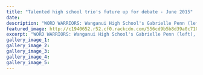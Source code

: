 ```yaml
---
title: "Talented high school trio's future up for debate - June 2015"
date: 
description: "WORD WARRIORS: Wanganui High School's Gabrielle Penn (left), Rhaz Solomon and Jackie Hazelhurst represented the region in debating team finals..."
featured_image: http://c1940652.r52.cf0.rackcdn.com/556cd9b5b8d39a0c71000044/Debating-Champs,-1.6.15.jpg
excerpt: "WORD WARRIORS: Wanganui High School's Gabrielle Penn (left), Rhaz Solomon and Jackie Hazelhurst represented the region in debating team finals."
gallery_image_1: 
gallery_image_2: 
gallery_image_3: 
gallery_image_4: 
gallery_image_5: 
---
```

